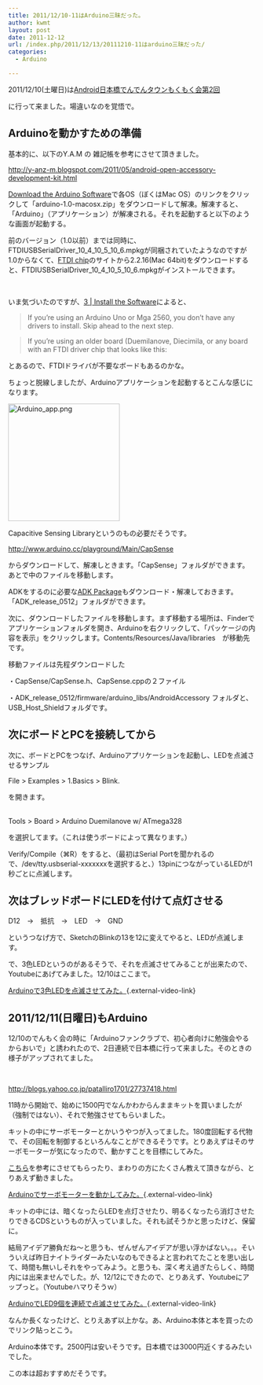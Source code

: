 ```yaml
---
title: 2011/12/10-11はArduino三昧だった。
author: kwmt
layout: post
date: 2011-12-12
url: /index.php/2011/12/13/20111210-11はarduino三昧だった/
categories:
  - Arduino

---
```

2011/12/10(土曜日)は<a href="http://atnd.org/events/22366" target="_blank">Android日本橋でんでんタウンもくもく会第2回</a>
  
に行って来ました。場違いなのを覚悟で。

## Arduinoを動かすための準備

基本的に、以下のY.A.M の 雑記帳を参考にさせて頂きました。</br>
  
<a href="http://y-anz-m.blogspot.com/2011/05/android-open-accessory-development-kit.html" target="_blank">http://y-anz-m.blogspot.com/2011/05/android-open-accessory-development-kit.html</a> 

<a href="http://www.arduino.cc/en/Main/software" target="_blank">Download the Arduino Software</a>で各OS（ぼくはMac OS）のリンクをクリックして「arduino-1.0-macosx.zip」をダウンロードして解凍。解凍すると、「Arduino」（アプリケーション）が解凍される。それを起動すると以下のような画面が起動する。 

前のバージョン（1.0以前）までは同時に、FTDIUSBSerialDriver\_10\_4\_10\_5\_10\_6.mpkgが同梱されていたようなのですが1.0からなくて、<a href="http://www.ftdichip.com/Drivers/VCP.htm" target="_blank">FTDI chip</a>のサイトから2.2.16(Mac 64bit)をダウンロードすると、FTDIUSBSerialDriver\_10\_4\_10\_5\_10\_6.mpkgがインストールできます。</br>
  
</br>
  
いま気づいたのですが、<a href="http://arduino.cc/en/Guide/MacOSX#toc3" target="_blank">3 | Install the Software</a>によると、

> If you&#8217;re using an Arduino Uno or Mga 2560, you don&#8217;t have any drivers to install. Skip ahead to the next step.
  
> If you&#8217;re using an older board (Duemilanove, Diecimila, or any board with an FTDI driver chip that looks like this: 

とあるので、FTDIドライバが不要なボードもあるのかな。 

ちょっと脱線しましたが、Arduinoアプリケーションを起動するとこんな感じになります。 

<a href="http://androg.up.seesaa.net/image/Arduino_app.png" target="_blank"><img src="http://androg.up.seesaa.net/image/Arduino_app-thumbnail2.png" width="227" height="239" border="0" align="" alt="Arduino_app.png" /></a> 

Capacitive Sensing Libraryというのもの必要だそうです。</br>
  
<a href="http://www.arduino.cc/playground/Main/CapSense" target="_blank">http://www.arduino.cc/playground/Main/CapSense</a></br>
  
からダウンロードして、解凍しときます。「CapSense」フォルダができます。あとで中のファイルを移動します。 

ADKをするのに必要な<a href="https://dl-ssl.google.com/android/adk/adk_release_0512.zip" target="_blank">ADK Package</a>もダウンロード・解凍しておきます。　「ADK\_release\_0512」フォルダができます。 

次に、ダウンロードしたファイルを移動します。まず移動する場所は、Finderでアプリケーションフォルダを開き、Arduinoを右クリックして、「パッケージの内容を表示」をクリックします。Contents/Resources/Java/libraries　が移動先です。 

移動ファイルは先程ダウンロードした
  
・CapSense/CapSense.h、CapSense.cppの２ファイル
  
・ADK\_release\_0512/firmware/arduino\_libs/AndroidAccessory フォルダと、USB\_Host_Shieldフォルダです。 

## 次にボードとPCを接続してから

次に、ボードとPCをつなげ、Arduinoアプリケーションを起動し、LEDを点滅させるサンプル </br>
  
File > Examples > 1.Basics > Blink.</br>
  
を開きます。</br></br>
  
Tools > Board > Arduino Duemilanove w/ ATmega328</br>
  
を選択してます。（これは使うボードによって異なります。） 

Verify/Compile（⌘R）をすると、（最初はSerial Portを聞かれるので、/dev/tty.usbserial-xxxxxxxを選択すると、）13pinにつながっているLEDが1秒ごとに点滅します。 

## 次はブレッドボードにLEDを付けて点灯させる

D12　→　抵抗　→　LED　→　GND</br>
  
というつなげ方で、SketchのBlinkの13を12に変えてやると、LEDが点滅します。 

で、3色LEDというのがあるそうで、それを点滅させてみることが出来たので、Youtubeにあげてみました。12/10はここまで。 

[Arduinoで3色LEDを点滅させてみた。][1]{.external-video-link} 

## 2011/12/11(日曜日)もArduino

12/10のでんもく会の時に「Arduinoファンクラブで、初心者向けに勉強会やるからおいで」と誘われたので、2日連続で日本橋に行って来ました。そのときの様子がアップされてました。
  
</br>
  
<a href="http://blogs.yahoo.co.jp/patalliro1701/27737418.html" target="_blank">http://blogs.yahoo.co.jp/patalliro1701/27737418.html</a> 

11時から開始で、始めに1500円でなんかわからんままキットを買いましたが（強制ではない）、それで勉強させてもらいました。
  
キットの中にサーボモーターとかいうやつが入ってました。180度回転する代物で、その回転を制御するといろんなことができるそうです。とりあえずはそのサーボモーターが気になったので、動かすことを目標にしてみた。 

<a href="http://kousaku-kousaku.blogspot.com/2008/06/arduino.html" target="_blank">こちら</a>を参考にさせてもらったり、まわりの方にたくさん教えて頂きながら、とりあえず動きました。 

[Arduinoでサーボモーターを動かしてみた。][2]{.external-video-link} 

キットの中には、暗くなったらLEDを点灯させたり、明るくなったら消灯させたりできるCDSというものが入っていました。それも試そうかと思ったけど、保留に。 

結局アイデア勝負だね〜と思うも、ぜんぜんアイデアが思い浮かばない。。。そいういえば昨日ナイトライダーみたいなのもできるよと言われてたことを思い出して、時間も無いしそれをやってみよう。と思うも、深く考え過ぎたらしく、時間内には出来ませんでした。が、12/12にできたので、とりあえず、Youtubeにアップっと。（Youtubeハマりそうｗ） 

[ArduinoでLED9個を連続で点滅させてみた。][3]{.external-video-link} 

なんか長くなったけど、とりえあず以上かな。あ、Arduino本体と本を買ったのでリンク貼っとこう。 

Arduino本体です。2500円は安いそうです。日本橋では3000円近くするみたいでした。</br>

  


この本は超おすすめだそうです。</br>

 [1]: http://www.youtube.com/watch?v=Pf4Ajam0MEg&feature=youtube_gdata&external_video_config=width%3D320%26height%3D240
 [2]: http://www.youtube.com/watch?v=ShvKt1EPdq4&feature=youtube_gdata&external_video_config=width%3D320%26height%3D240
 [3]: http://www.youtube.com/watch?v=Qf9XuEkqGzE&feature=youtube_gdata&external_video_config=width%3D320%26height%3D240